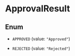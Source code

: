 

# ApprovalResult

## Enum


* `APPROVED` (value: `"Approved"`)

* `REJECTED` (value: `"Rejected"`)



